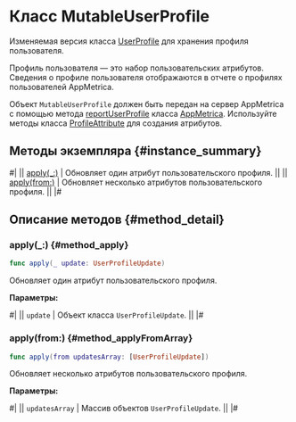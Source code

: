 # Класс MutableUserProfile

Изменяемая версия класса [UserProfile](UserProfile.md) для хранения профиля пользователя.

Профиль пользователя — это набор пользовательских атрибутов. Сведения о профиле пользователя отображаются в отчете о профилях пользователей AppMetrica.

Объект `MutableUserProfile` должен быть передан на сервер AppMetrica с помощью метода [reportUserProfile](AppMetrica.md#reportuserprofile_onfailure-method_reportuserprofile) класса [AppMetrica](AppMetrica.md). Используйте методы класса [ProfileAttribute](ProfileAttribute.md) для создания атрибутов.

## Методы экземпляра {#instance_summary}

#|
|| [apply(_:)](#method_apply) | Обновляет один атрибут пользовательского профиля. ||
|| [apply(from:)](#method_applyFromArray) | Обновляет несколько атрибутов пользовательского профиля. ||
|#

## Описание методов {#method_detail}

### apply(_:) {#method_apply}

```swift translate=no
func apply(_ update: UserProfileUpdate)
```

Обновляет один атрибут пользовательского профиля.

**Параметры:**

#|
|| `update` | Объект класса `UserProfileUpdate`. ||
|#

### apply(from:) {#method_applyFromArray}

```swift translate=no
func apply(from updatesArray: [UserProfileUpdate])
```

Обновляет несколько атрибутов пользовательского профиля.

**Параметры:**

#|
|| `updatesArray` | Массив объектов `UserProfileUpdate`. ||
|#
